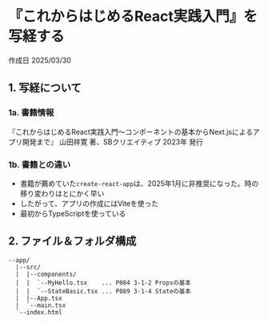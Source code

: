 # 『これからはじめるReact実践入門』を写経する

作成日 2025/03/30

## 1. 写経について

### 1a. 書籍情報

『これからはじめるReact実践入門～コンポーネントの基本からNext.jsによるアプリ開発まで』
山田祥寛 著、SBクリエイティブ 2023年 発行

### 1b. 書籍との違い

- 書籍が薦めていた`create-react-app`は、2025年1月に非推奨になった。時の移り変わりはとにかく早い
- したがって、アプリの作成にはViteを使った
- 最初からTypeScriptを使っている

## 2. ファイル＆フォルダ構成

```text
--app/
  |--src/
  |  |--components/
  |  |  `--MyHello.tsx    ... P084 3-1-2 Propsの基本
  |  |  `--StateBasic.tsx ... P089 3-1-4 Stateの基本
  |  |--App.tsx
  |  `--main.tsx
  `--index.html
```